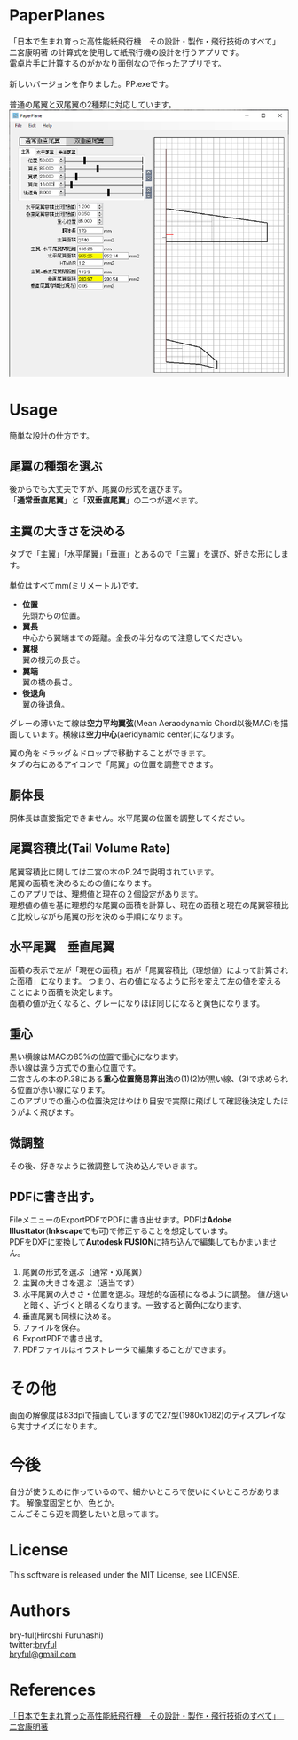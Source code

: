 ﻿# PaperPlanes
「日本で生まれ育った高性能紙飛行機　その設計・製作・飛行技術のすべて」　二宮康明著
の計算式を使用して紙飛行機の設計を行うアプリです。<br>
電卓片手に計算するのがかなり面倒なので作ったアプリです。<br>
<br>
新しいバージョンを作りました。PP.exeです。<br>
<br>
普通の尾翼と双尾翼の2種類に対応しています。<br>
![PaperPlanes](pp.png)<br>

# Usage
簡単な設計の仕方です。


## 尾翼の種類を選ぶ
後からでも大丈夫ですが、尾翼の形式を選びます。<br>
「**通常垂直尾翼**」と「**双垂直尾翼**」の二つが選べます。<br>

## 主翼の大きさを決める
タブで「主翼」「水平尾翼」「垂直」とあるので「主翼」を選び、好きな形にします。<br>
<br>
単位はすべてmm(ミリメートル)です。

* **位置**<br>先頭からの位置。
* **翼長**<br>中心から翼端までの距離。全長の半分なので注意してください。
* **翼根**<br>翼の根元の長さ。
* **翼端**<br>翼の橋の長さ。
* **後退角**<br>翼の後退角。

グレーの薄いたて線は**空力平均翼弦**(Mean Aeraodynamic Chord以後MAC)を描画しています。横線は**空力中心**(aeridynamic center)になります。<br>

翼の角をドラッグ＆ドロップで移動することができます。<br>
タブの右にあるアイコンで「尾翼」の位置を調整できます。<br>

## 胴体長
胴体長は直接指定できません。水平尾翼の位置を調整してください。

## 尾翼容積比(Tail Volume Rate)
尾翼容積比に関しては二宮の本のP.24で説明されています。<br>
尾翼の面積を決めるための値になります。<br>
このアプリでは、理想値と現在の２個設定があります。<br>
理想値の値を基に理想的な尾翼の面積を計算し、現在の面積と現在の尾翼容積比と比較しながら尾翼の形を決める手順になります。

## 水平尾翼　垂直尾翼
面積の表示で左が「現在の面積」右が「尾翼容積比（理想値）によって計算された面積」になります。
つまり、右の値になるように形を変えて左の値を変えることにより面積を決定します。<br>
面積の値が近くなると、グレーになりほぼ同じになると黄色になります。<br>

## 重心
黒い横線はMACの85%の位置で重心になります。<br>
赤い線は違う方式での重心位置です。<br>
二宮さんの本のP.38にある**重心位置簡易算出法**の(1)(2)が黒い線、(3)で求められる位置が赤い線になります。<br>
このアプリでの重心の位置決定はやはり目安で実際に飛ばして確認後決定したほうがよく飛びます。

## 微調整
その後、好きなように微調整して決め込んでいきます。

## PDFに書き出す。
FileメニューのExportPDFでPDFに書き出せます。PDFは**Adobe Illusttator**(**Inkscape**でも可)で修正することを想定しています。<br>
PDFをDXFに変換して**Autodesk FUSION**に持ち込んで編集してもかまいません。<br>

1. 尾翼の形式を選ぶ（通常・双尾翼）
2. 主翼の大きさを選ぶ（適当です）
3. 水平尾翼の大きさ・位置を選ぶ。理想的な面積になるように調整。
値が遠いと暗く、近づくと明るくなります。一致すると黄色になります。
4. 垂直尾翼も同様に決める。
5. ファイルを保存。
6. ExportPDFで書き出す。
7. PDFファイルはイラストレータで編集することができます。

# その他

画面の解像度は83dpiで描画していますので27型(1980x1082)のディスプレイなら実寸サイズになります。

# 今後

自分が使うために作っているので、細かいところで使いにくいところがあります。
解像度固定とか、色とか。<br>
こんごそこら辺を調整したいと思ってます。<br>



# License

This software is released under the MIT License, see LICENSE.<br>

# Authors

bry-ful(Hiroshi Furuhashi)<br>
twitter:[bryful](https://twitter.com/bryful)<br>
bryful@gmail.com<br>

# References
[「日本で生まれ育った高性能紙飛行機　その設計・製作・飛行技術のすべて」　二宮康明著](https://www.amazon.co.jp/%E9%AB%98%E6%80%A7%E8%83%BD%E7%B4%99%E9%A3%9B%E8%A1%8C%E6%A9%9F-%E3%81%9D%E3%81%AE%E8%A8%AD%E8%A8%88%E3%83%BB%E8%A3%BD%E4%BD%9C%E3%83%BB%E9%A3%9B%E8%A1%8C%E6%8A%80%E8%A1%93%E3%81%AE%E3%81%99%E3%81%B9%E3%81%A6-%E4%BA%8C%E5%AE%AE-%E5%BA%B7%E6%98%8E/dp/4416313071)

